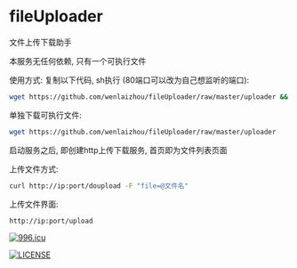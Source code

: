 # fileUploader
文件上传下载助手

本服务无任何依赖, 只有一个可执行文件

使用方式:
复制以下代码, sh执行 (80端口可以改为自己想监听的端口):

```bash
wget https://github.com/wenlaizhou/fileUploader/raw/master/uploader && chmod +x uploader && nohup ./uploader 80 > console.log 2>&1 & 
```

单独下载可执行文件:

```bash
wget https://github.com/wenlaizhou/fileUploader/raw/master/uploader
```

启动服务之后, 即创建http上传下载服务, 首页即为文件列表页面

上传文件方式:
```bash
curl http://ip:port/doupload -F "file=@文件名"
```

上传文件界面:
```bash
http://ip:port/upload
```

<a href="https://996.icu"><img src="https://img.shields.io/badge/link-996.icu-red.svg" alt="996.icu" /></a>

[![LICENSE](https://img.shields.io/badge/license-Anti%20996-blue.svg)](https://github.com/996icu/996.ICU/blob/master/LICENSE)
